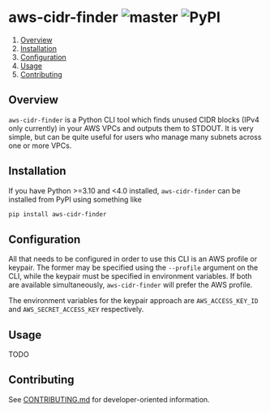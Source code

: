 # aws-cidr-finder ![master](https://github.com/cooperwalbrun/aws-cidr-finder/workflows/master/badge.svg) ![PyPI](https://img.shields.io/pypi/v/aws-cidr-finder)

1. [Overview](#overview)
2. [Installation](#installation)
3. [Configuration](#configuration)
4. [Usage](#usage-cli)
5. [Contributing](#contributing)

## Overview

`aws-cidr-finder` is a Python CLI tool which finds unused CIDR blocks (IPv4 only currently) in your
AWS VPCs and outputs them to STDOUT. It is very simple, but can be quite useful for users who manage
many subnets across one or more VPCs.

## Installation

If you have Python >=3.10 and <4.0 installed, `aws-cidr-finder` can be installed from PyPI using
something like

```bash
pip install aws-cidr-finder
```

## Configuration

All that needs to be configured in order to use this CLI is an AWS profile or keypair. The former
may be specified using the `--profile` argument on the CLI, while the keypair must be specified in
environment variables. If both are available simultaneously, `aws-cidr-finder` will prefer the AWS
profile.

The environment variables for the keypair approach are `AWS_ACCESS_KEY_ID` and
`AWS_SECRET_ACCESS_KEY` respectively.

## Usage

TODO

## Contributing

See [CONTRIBUTING.md](CONTRIBUTING.md) for developer-oriented information.
